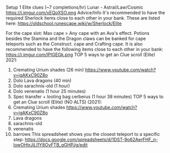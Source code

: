 Setup 1
Elite clues (~7 completions/hr)
Lunar - Astral/Law/Cosmic
https://i.imgur.com/xEQoXSO.png 
Advice/Info
It's recommended to have the required Sherlock items close to each other in your bank. These are listed here: https://oldschool.runescape.wiki/w/Sherlock/Elite

For the cape slot: Max cape > Any cape with an Ava's effect. Potions besides the Stamina and the Dragon claws can be banked for cape teleports such as the Construct. cape and Crafting cape.
It is also recommended to have the following items close to each other in your bank: https://i.imgur.com/IPlGEGk.png
TOP 5 ways to get an Clue scroll (Elite) 2021:
1. Cremating Urium shades (26 min) https://www.youtube.com/watch?v=jgAKxC90Z8o
2. Dolo Lava dragons (40 min)
3. Dolo ⁠sarachnis-old (1 hour)
4. Dolo ⁠venenatis  (1 hour 25 minutes)
5. Spec transfer + looting bag ⁠cerberus (1 hour 38 minutes) 
TOP 5 ways to get an Clue scroll (Elite) (NO ALTS) (2021):
1. Cremating Urium shades https://www.youtube.com/watch?v=jgAKxC90Z8o
2. Lava dragons
3. ⁠sarachnis-old 
4. ⁠venenatis 
5. ⁠barrows 
This spreadsheet shows you the closest teleport to a specific step:
<https://docs.google.com/spreadsheets/d/1DST-9o62AerFHF_n-lowOHtrJiLl1Y8OvFTB_gGHPJg/edit>
